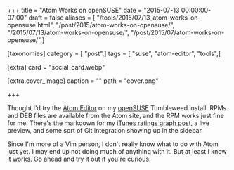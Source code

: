 +++
title = "Atom Works on openSUSE"
date = "2015-07-13 00:00:00-07:00"
draft = false
aliases = [ "/tools/2015/07/13_atom-works-on-opensuse.html", "/post/2015/atom-works-on-opensuse/", "/2015/07/13/atom-works-on-opensuse/", "/post/2015/07/atom-works-on-opensuse/",]

[taxonomies]
category = [ "post",]
tags = [ "suse", "atom-editor", "tools",]

[extra]
card = "social_card.webp"

[extra.cover_image]
caption = ""
path = "cover.png"

+++

[Atom Editor]: https://atom.io
[openSUSE]: http://opensuse.org
[iTunes ratings graph post]: /post/2015/03/ruby-itunes-ratings-fun

Thought I'd try the [Atom Editor][] on my [openSUSE][] Tumbleweed install. RPMs
and DEB files are available from the Atom site, and the RPM works just fine for
me. There's the markdown for my [iTunes ratings graph post][], a live preview,
and some sort of Git integration showing up in the sidebar.
<!--more-->

Since I'm more of a Vim person, I don't really know what to do with Atom
just yet. I may end up not doing much of anything with it. But at least I know
it works. Go ahead and try it out if you're curious.